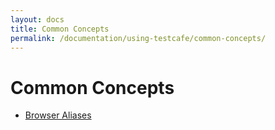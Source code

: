 ```yaml
---
layout: docs
title: Common Concepts
permalink: /documentation/using-testcafe/common-concepts/
---
```

# Common Concepts

* [Browser Aliases](browser-aliases.md)